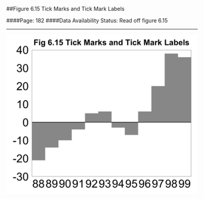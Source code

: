 ##Figure 6.15 Tick Marks and Tick Mark Labels

####Page: 182
####Data Availability Status: Read off figure 6.15
***
![`Tick Marks and Tick Mark Labels`](fig06-15_tick-marks-and-tick-mark-labels.png)


